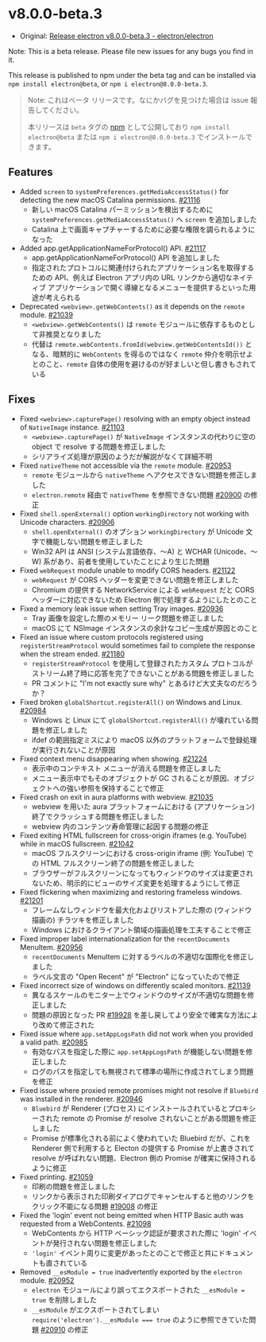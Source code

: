 # v8.0.0-beta.3

- Original: [Release electron v8.0.0-beta.3 - electron/electron](https://github.com/electron/electron/releases/tag/v8.0.0-beta.3)

Note: This is a beta release. Please file new issues for any bugs you find in it.

This release is published to npm under the beta tag and can be installed via `npm install electron@beta`, or `npm i electron@8.0.0-beta.3`.

> Note: これはベータ リリースです。なにかバグを見つけた場合は issue 報告してください。
>
> 本リリースは `beta` タグの [npm](https://www.npmjs.com/package/electron) として公開しており `npm install electron@beta` または `npm i electron@8.0.0-beta.3` でインストールできます。

## Features

- Added `screen` to `systemPreferences.getMediaAccessStatus()` for detecting the new macOS Catalina permissions. [#21116](https://github.com/electron/electron/pull/21116)
  - 新しい macOS Catalina パーミッションを検出するために `systemPreferences.getMediaAccessStatus()` へ `screen` を追加しました
  - Catalina 上で画面キャプチャーするために必要な権限を調られるようになった
- Added app.getApplicationNameForProtocol() API. [#21117](https://github.com/electron/electron/pull/21117)
  - app.getApplicationNameForProtocol() API を追加しました
  - 指定されたプロトコルに関連付けられたアプリケーション名を取得するための API、例えば Electron アプリ内の URL リンクから適切なネイティブ アプリケーションで開く導線となるメニューを提供するといった用途が考えられる
- Deprecated `<webview>.getWebContents()` as it depends on the `remote` module. [#21039](https://github.com/electron/electron/pull/21039)
  - `<webview>.getWebContents()` は `remote` モジュールに依存するものとして非推奨となりました
  - 代替は `remote.webContents.fromId(webview.getWebContentsId())` となる、暗黙的に `WebContents` を得るのではなく `remote` 仲介を明示せよとのこと、`remote` 自体の使用を避けるのが好ましいと但し書きもされている

## Fixes

- Fixed `<webview>.capturePage()` resolving with an empty object instead of `NativeImage` instance. [#21103](https://github.com/electron/electron/pull/21103)
  - `<webview>.capturePage()` が `NativeImage` インスタンスの代わりに空の object で resolve する問題を修正しました
  - シリアライズ処理が原因のようだが解説がなくて詳細不明
- Fixed `nativeTheme` not accessible via the `remote` module. [#20953](https://github.com/electron/electron/pull/20953)
  - `remote` モジュールから `nativeTheme` へアクセスできない問題を修正しました
  - `electron.remote` 経由で `nativeTheme` を参照できない問題 [#20900](https://github.com/electron/electron/issues/20900) の修正
- Fixed `shell.openExternal()` option `workingDirectory` not working with Unicode characters. [#20906](https://github.com/electron/electron/pull/20906)
  - `shell.openExternal()` のオプション `workingDirectory` が Unicode 文字で機能しない問題を修正しました
  - Win32 API は ANSI (システム言語依存、〜A) と WCHAR (Unicode、〜W) 系があり、前者を使用していたことにより生じた問題
- Fixed `webRequest` module unable to modify CORS headers. [#21122](https://github.com/electron/electron/pull/21122)
  - `webRequest` が CORS ヘッダーを変更できない問題を修正しました
  - Chromium の提供する NetworkService による `webRequest` だと CORS ヘッダーに対応できないため Electron 側で処理するようにしたとのこと
- Fixed a memory leak issue when setting Tray images. [#20936](https://github.com/electron/electron/pull/20936)
  - Tray 画像を設定した際のメモリー リーク問題を修正しました
  - macOS にて NSImage インスタンスの余計なコピー生成が原因とのこと
- Fixed an issue where custom protocols registered using `registerStreamProtocol` would sometimes fail to complete the response when the stream ended. [#21180](https://github.com/electron/electron/pull/21180)
  - `registerStreamProtocol` を使用して登録されたカスタム プロトコルがストリーム終了時に応答を完了できないことがある問題を修正しました
  - PR コメントに "I'm not exactly sure why" とあるけど大丈夫なのだろうか？
- Fixed broken `globalShortcut.registerAll()` on Windows and Linux. [#20984](https://github.com/electron/electron/pull/20984)
  - Windows と Linux にて `globalShortcut.registerAll()` が壊れている問題を修正しました
  - ifdef の範囲指定ミスにより macOS 以外のプラットフォームで登録処理が実行されないことが原因
- Fixed context menu disappearing when showing. [#21224](https://github.com/electron/electron/pull/21224)
  - 表示中のコンテキスト メニューが消える問題を修正しました
  - メニュー表示中でもそのオブジェクトが GC されることが原因、オブジェクトへの強い参照を保持することで修正
- Fixed crash on exit in aura platforms with webview. [#21035](https://github.com/electron/electron/pull/21035)
  - webview を用いた aura プラットフォームにおける (アプリケーション) 終了でクラッシュする問題を修正しました
  - webview 内のコンテンツ寿命管理に起因する問題の修正
- Fixed exiting HTML fullscreen for cross-origin iframes (e.g. YouTube) while in macOS fullscreen. [#21042](https://github.com/electron/electron/pull/21042)
  - macOS フルスクリーンにおける cross-origin iframe (例: YouTube) での HTML フルスクリーン終了の問題を修正しました
  - ブラウザーがフルスクリーンになってもウィンドウのサイズは変更されないため、明示的にビューのサイズ変更を処理するようにして修正
- Fixed flickering when maximizing and restoring frameless windows. [#21201](https://github.com/electron/electron/pull/21201)
  - フレームなしウィンドウを最大化およびリストアした際の (ウィンドウ描画の) チラツキを修正しました
  - Windows におけるクライアント領域の描画処理を工夫することで修正
- Fixed improper label internationalization for the `recentDocuments` MenuItem. [#20956](https://github.com/electron/electron/pull/20956)
  - `recentDocuments` MenuItem に対するラベルの不適切な国際化を修正しました
  - ラベル文言の "Open Recent" が "Electron" になっていたので修正
- Fixed incorrect size of windows on differently scaled monitors. [#21139](https://github.com/electron/electron/pull/21139)
  - 異なるスケールのモニター上でウィンドウのサイズが不適切な問題を修正しました
  - 問題の原因となった PR [#19928](https://github.com/electron/electron/pull/19928) を差し戻してより安全で確実な方法により改めて修正された
- Fixed issue where `app.setAppLogsPath` did not work when you provided a valid path. [#20985](https://github.com/electron/electron/pull/20985)
  - 有効なパスを指定した際に `app.setAppLogsPath` が機能しない問題を修正しました
  - ログのパスを指定しても無視されて標準の場所に作成されてしまう問題を修正
- Fixed issue where proxied remote promises might not resolve if `Bluebird` was installed in the renderer. [#20946](https://github.com/electron/electron/pull/20946)
  - `Bluebird` が Renderer (プロセス) にインストールされているとプロキシーされた remote の Promise が resolve されないことがある問題を修正しました
  - Promise が標準化される前によく使われていた Bluebird だが、これを Renderer 側で利用すると Electon の提供する Promise が上書きされて resolve が呼ばれない問題、Electron 側の Promise が確実に保持されるように修正
- Fixed printing. [#21059](https://github.com/electron/electron/pull/21059)
  - 印刷の問題を修正しました
  - リンクから表示された印刷ダイアログでキャンセルすると他のリンクをクリック不能になる問題 [#19008](https://github.com/electron/electron/issues/19008) の修正
- Fixed the 'login' event not being emitted when HTTP Basic auth was requested from a WebContents. [#21098](https://github.com/electron/electron/pull/21098)
  -  WebContents から HTTP ベーシック認証が要求された際に 'login' イベントが発行されない問題を修正しました
  - `'login'` イベント周りに変更があったとのことで修正と共にドキュメントも直されている
- Removed `__esModule = true` inadvertently exported by the `electron` module. [#20952](https://github.com/electron/electron/pull/20952)
  - `electron` モジュールにより誤ってエクスポートされた `__esModule = true` を削除しました
  - `__esModule` がエクスポートされてしまい `require('electron').__esModule === true` のように参照できていた問題 [#20910](https://github.com/electron/electron/issues/20910) の修正
